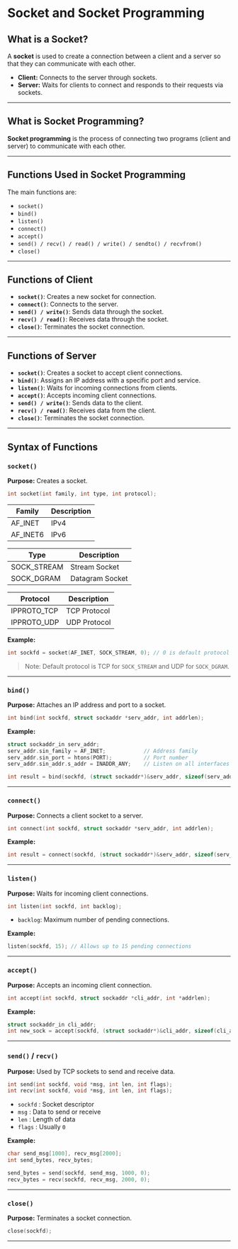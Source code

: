
# Socket and Socket Programming

## What is a Socket?

A **socket** is used to create a connection between a client and a server so that they can communicate with each other.

- **Client:** Connects to the server through sockets.  
- **Server:** Waits for clients to connect and responds to their requests via sockets.

---

## What is Socket Programming?

**Socket programming** is the process of connecting two programs (client and server) to communicate with each other.

---

## Functions Used in Socket Programming

The main functions are:

- `socket()`
- `bind()`
- `listen()`
- `connect()`
- `accept()`
- `send() / recv() / read() / write() / sendto() / recvfrom()`
- `close()`

---

## Functions of Client

- **`socket()`**: Creates a new socket for connection.  
- **`connect()`**: Connects to the server.  
- **`send() / write()`**: Sends data through the socket.  
- **`recv() / read()`**: Receives data through the socket.  
- **`close()`**: Terminates the socket connection.

---

## Functions of Server

- **`socket()`**: Creates a socket to accept client connections.  
- **`bind()`**: Assigns an IP address with a specific port and service.  
- **`listen()`**: Waits for incoming connections from clients.  
- **`accept()`**: Accepts incoming client connections.  
- **`send() / write()`**: Sends data to the client.  
- **`recv() / read()`**: Receives data from the client.  
- **`close()`**: Terminates the socket connection.

---

## Syntax of Functions

### `socket()`

**Purpose:** Creates a socket.  

```c
int socket(int family, int type, int protocol);
````

| Family   | Description |
| -------- | ----------- |
| AF_INET  | IPv4        |
| AF_INET6 | IPv6        |

| Type        | Description     |
| ----------- | --------------- |
| SOCK_STREAM | Stream Socket   |
| SOCK_DGRAM  | Datagram Socket |

| Protocol    | Description  |
| ----------- | ------------ |
| IPPROTO_TCP | TCP Protocol |
| IPPROTO_UDP | UDP Protocol |

**Example:**

```c
int sockfd = socket(AF_INET, SOCK_STREAM, 0); // 0 is default protocol
```

> Note: Default protocol is TCP for `SOCK_STREAM` and UDP for `SOCK_DGRAM`.

---

### `bind()`

**Purpose:** Attaches an IP address and port to a socket.

```c
int bind(int sockfd, struct sockaddr *serv_addr, int addrlen);
```

**Example:**

```c
struct sockaddr_in serv_addr;
serv_addr.sin_family = AF_INET;            // Address family
serv_addr.sin_port = htons(PORT);          // Port number
serv_addr.sin_addr.s_addr = INADDR_ANY;    // Listen on all interfaces

int result = bind(sockfd, (struct sockaddr*)&serv_addr, sizeof(serv_addr));
```

---

### `connect()`

**Purpose:** Connects a client socket to a server.

```c
int connect(int sockfd, struct sockaddr *serv_addr, int addrlen);
```

**Example:**

```c
int result = connect(sockfd, (struct sockaddr*)&serv_addr, sizeof(serv_addr));
```

---

### `listen()`

**Purpose:** Waits for incoming client connections.

```c
int listen(int sockfd, int backlog);
```

* `backlog`: Maximum number of pending connections.

**Example:**

```c
listen(sockfd, 15); // Allows up to 15 pending connections
```

---

### `accept()`

**Purpose:** Accepts an incoming client connection.

```c
int accept(int sockfd, struct sockaddr *cli_addr, int *addrlen);
```

**Example:**

```c
struct sockaddr_in cli_addr;
int new_sock = accept(sockfd, (struct sockaddr*)&cli_addr, sizeof(cli_addr));
```

---

### `send()` / `recv()`

**Purpose:** Used by TCP sockets to send and receive data.

```c
int send(int sockfd, void *msg, int len, int flags);
int recv(int sockfd, void *msg, int len, int flags);
```

* `sockfd` : Socket descriptor
* `msg` : Data to send or receive
* `len` : Length of data
* `flags` : Usually `0`

**Example:**

```c
char send_msg[1000], recv_msg[2000];
int send_bytes, recv_bytes;

send_bytes = send(sockfd, send_msg, 1000, 0);
recv_bytes = recv(sockfd, recv_msg, 2000, 0);
```

---

### `close()`

**Purpose:** Terminates a socket connection.

```c
close(sockfd);
```

---


